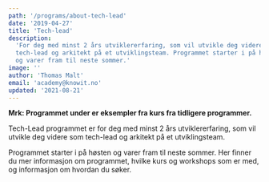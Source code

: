 ```yaml
---
path: '/programs/about-tech-lead'
date: '2019-04-27'
title: 'Tech-lead'
description:
  'For deg med minst 2 års utviklererfaring, som vil utvikle deg videre som
  tech-lead og arkitekt på et utviklingsteam. Programmet starter i på høsten
  og varer fram til neste sommer.'
image: ''
author: 'Thomas Malt'
email: 'academy@knowit.no'
updated: '2021-08-21'
---
```


**Mrk: Programmet under er eksempler fra kurs fra tidligere programmer.**

Tech-Lead programmet er for deg med minst 2 års utviklererfaring, som vil
utvikle deg videre som tech-lead og arkitekt på et utviklingsteam.

Programmet starter i på høsten og varer fram til neste sommer. Her finner du
mer informasjon om programmet, hvilke kurs og workshops som er med, og
informasjon om hvordan du søker.
